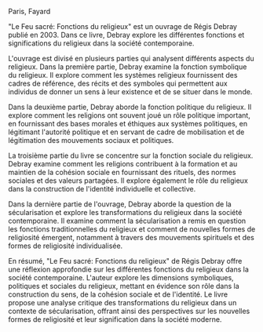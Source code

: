 Paris, Fayard

"Le Feu sacré: Fonctions du religieux" est un ouvrage de Régis Debray publié en 2003. Dans ce livre, Debray explore les différentes fonctions et significations du religieux dans la société contemporaine.

L'ouvrage est divisé en plusieurs parties qui analysent différents aspects du religieux. Dans la première partie, Debray examine la fonction symbolique du religieux. Il explore comment les systèmes religieux fournissent des cadres de référence, des récits et des symboles qui permettent aux individus de donner un sens à leur existence et de se situer dans le monde.

Dans la deuxième partie, Debray aborde la fonction politique du religieux. Il explore comment les religions ont souvent joué un rôle politique important, en fournissant des bases morales et éthiques aux systèmes politiques, en légitimant l'autorité politique et en servant de cadre de mobilisation et de légitimation des mouvements sociaux et politiques.

La troisième partie du livre se concentre sur la fonction sociale du religieux. Debray examine comment les religions contribuent à la formation et au maintien de la cohésion sociale en fournissant des rituels, des normes sociales et des valeurs partagées. Il explore également le rôle du religieux dans la construction de l'identité individuelle et collective.

Dans la dernière partie de l'ouvrage, Debray aborde la question de la sécularisation et explore les transformations du religieux dans la société contemporaine. Il examine comment la sécularisation a remis en question les fonctions traditionnelles du religieux et comment de nouvelles formes de religiosité émergent, notamment à travers des mouvements spirituels et des formes de religiosité individualisée.

En résumé, "Le Feu sacré: Fonctions du religieux" de Régis Debray offre une réflexion approfondie sur les différentes fonctions du religieux dans la société contemporaine. L'auteur explore les dimensions symboliques, politiques et sociales du religieux, mettant en évidence son rôle dans la construction du sens, de la cohésion sociale et de l'identité. Le livre propose une analyse critique des transformations du religieux dans un contexte de sécularisation, offrant ainsi des perspectives sur les nouvelles formes de religiosité et leur signification dans la société moderne.
